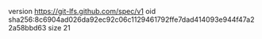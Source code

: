 version https://git-lfs.github.com/spec/v1
oid sha256:8c6904ad026da92ec92c06c1129461792ffe7dad414093e944f47a22a58bbd63
size 21
